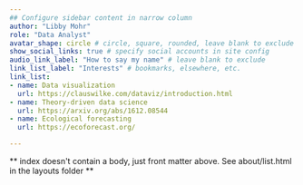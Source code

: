```yaml
---
## Configure sidebar content in narrow column
author: "Libby Mohr"
role: "Data Analyst"
avatar_shape: circle # circle, square, rounded, leave blank to exclude
show_social_links: true # specify social accounts in site config
audio_link_label: "How to say my name" # leave blank to exclude
link_list_label: "Interests" # bookmarks, elsewhere, etc.
link_list:
- name: Data visualization
  url: https://clauswilke.com/dataviz/introduction.html
- name: Theory-driven data science
  url: https://arxiv.org/abs/1612.08544
- name: Ecological forecasting
  url: https://ecoforecast.org/

---
```


** index doesn't contain a body, just front matter above.
See about/list.html in the layouts folder **